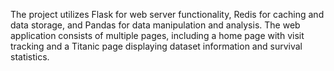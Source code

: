 The project utilizes Flask for web server functionality, Redis for caching and data storage, and Pandas for data manipulation and analysis. The web application consists of multiple pages, including a home page with visit tracking and a Titanic page displaying dataset information and survival statistics.